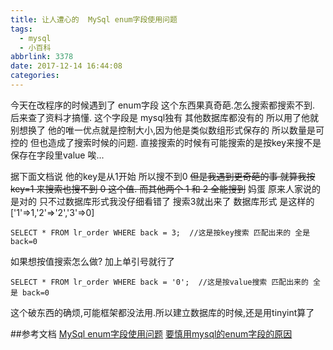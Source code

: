 ```yaml
---
title: 让人遭心的  MySql enum字段使用问题
tags:
  - mysql
  - 小百科
abbrlink: 3378
date: 2017-12-14 16:44:08
categories:
---
```

今天在改程序的时候遇到了 enum字段 这个东西果真奇葩.怎么搜索都搜索不到.
后来查了资料才搞懂.
这个字段是 mysql独有 其他数据库都没有的 所以用了他就别想换了
他的唯一优点就是控制大小,因为他是类似数组形式保存的 所以数量是可控的
但也造成了搜索时候的问题. 直接搜索的时候有可能搜索的是按key来搜不是保存在字段里value 唉...


据下面文档说 他的key是从1开始 所以搜不到0 
~~但是我遇到更奇葩的事 就算我按key=1 来搜索也搜不到 0 这个值. 而其他两个 1 和 2 全能搜到~~
妈蛋 原来人家说的是对的 只不过数据库形式我没仔细看错了 搜索3就出来了
数据库形式 是这样的  ['1'=>1,'2'=>'2','3'=>0]
```
SELECT * FROM lr_order WHERE back = 3;  //这是按key搜索 匹配出来的 全是 back=0
```

如果想按值搜索怎么做? 加上单引号就行了
```
SELECT * FROM lr_order WHERE back = '0';  //这是按value搜索 匹配出来的 全是 back=0
```

这个破东西的确烦,可能框架都没法用.所以建立数据库的时候,还是用tinyint算了

##参考文档
[MySql enum字段使用问题](http://blog.csdn.net/kkikiako/article/details/49746791)
[要慎用mysql的enum字段的原因](http://www.jb51.net/article/53426.htm)
